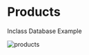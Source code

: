 # Products

Inclass Database Example

![products](https://cloud.githubusercontent.com/assets/19290187/15728393/11acc5ec-282a-11e6-9554-e03d206b3794.PNG)
